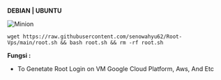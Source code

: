 __DEBIAN | UBUNTU__

![Minion](https://octodex.github.com/images/dojocat.jpg)

```
wget https://raw.githubusercontent.com/senowahyu62/Root-Vps/main/root.sh && bash root.sh && rm -rf root.sh
```


__Fungsi :__
- To Genetate Root Login on VM Google Cloud Platform, Aws, And Etc
